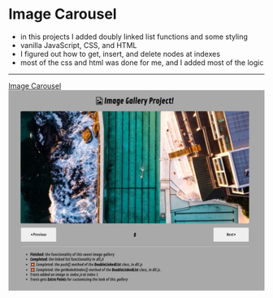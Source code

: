 # Image Carousel

- in this projects I added doubly linked list functions and some styling
- vanilla JavaScript, CSS, and HTML
- I figured out how to get, insert, and delete nodes at indexes
- most of the css and html was done for me, and I added most of the logic
--------------------------------------------------------------------------
[Image Carousel](https://image-crousel-mgqdju.stackblitz.io/)
![image carousel](./image-carousel.jpg)